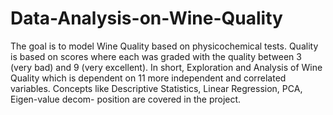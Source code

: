 # Data-Analysis-on-Wine-Quality


The goal is to model Wine Quality based on physicochemical tests. Quality is based on scores where
each was graded with the quality between 3 (very bad) and 9 (very excellent).
In short, Exploration and Analysis of Wine Quality which is dependent on 11 more independent and
correlated variables. Concepts like Descriptive Statistics, Linear Regression, PCA, Eigen-value decom-
position are covered in the project.
